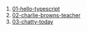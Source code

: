 1. [01-hello-typescript](01-hello-typescript)
2. [02-charlie-browns-teacher](02-charlie-browns-teacher)
3. [03-chatty-today](03-chatty-today)
